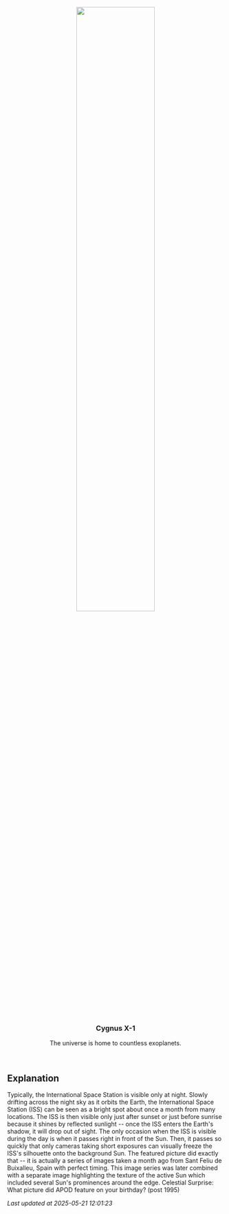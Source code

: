 <p align='center'>
    <img src='https://apod.nasa.gov/apod/image/2505/IssTransit_Sanz_960.jpg' width='60%' />
    <h3 align="center">Cygnus X-1</h3>
    <p align="center">The universe is home to countless exoplanets.</p>
</p>
<br/>

Explanation
--
Typically, the International Space Station is visible only at night.  Slowly drifting across the night sky as it orbits the Earth, the International Space Station (ISS) can be seen as a bright spot about once a month from many locations.  The ISS is then visible only just after sunset or just before sunrise because it shines by reflected sunlight -- once the ISS enters the Earth's shadow, it will drop out of sight. The only occasion when the ISS is visible during the day is when it passes right in front of the Sun. Then, it passes so quickly that only cameras taking short exposures can visually freeze the ISS's silhouette onto the background Sun. The featured picture did exactly that -- it is actually a series of images taken a month ago from Sant Feliu de Buixalleu, Spain with perfect timing.  This image series was later combined with a separate image highlighting the texture of the active Sun which included several Sun's prominences around the edge.   Celestial Surprise: What picture did APOD feature on your birthday? (post 1995)


*Last updated at 2025-05-21 12:01:23*
